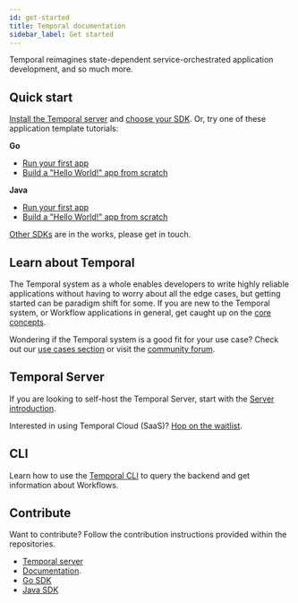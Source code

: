 ```yaml
---
id: get-started
title: Temporal documentation
sidebar_label: Get started
---
```


Temporal reimagines state-dependent service-orchestrated application development, and so much more.

## Quick start

[Install the Temporal server](/docs/server-quick-install/) and [choose your SDK](/application-development). Or, try one of these application template tutorials:

**Go**

- [Run your first app](/docs/go-run-your-first-app/)
- [Build a "Hello World!" app from scratch](/docs/go-hello-world)

**Java**

- [Run your first app](/docs/java-run-your-first-app/)
- [Build a "Hello World!" app from scratch](/docs/java-hello-world)

[Other SDKs](/application-development) are in the works, please get in touch.

## Learn about Temporal

The Temporal system as a whole enables developers to write highly reliable applications without having to worry about all the edge cases, but getting started can be paradigm shift for some. If you are new to the Temporal system, or Workflow applications in general, get caught up on the [core concepts](/docs/concept-overview/).

Wondering if the Temporal system is a good fit for your use case? Check out our [use cases section](/docs/use-cases-orchestration/) or visit the [community forum](https://community.temporal.io/tag/use-case-validation).

## Temporal Server

If you are looking to self-host the Temporal Server, start with the [Server introduction](/docs/server-introduction).

Interested in using Temporal Cloud (SaaS)? [Hop on the waitlist](https://docs.temporal.io/docs/cloud-introduction).

## CLI

Learn how to use the [Temporal CLI](/docs/tctl/) to query the backend and get information about Workflows.

## Contribute

Want to contribute? Follow the contribution instructions provided within the repositories.

- [Temporal server](https://github.com/temporalio/temporal/blob/master/CONTRIBUTING.md)
- [Documentation](https://github.com/temporalio/documentation-legacy/blob/master/README.md).
- [Go SDK](https://github.com/temporalio/go-sdk/blob/master/CONTRIBUTING.md)
- [Java SDK](https://github.com/temporalio/java-sdk/blob/master/CONTRIBUTING.md)

